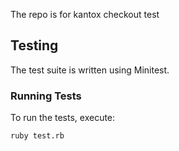 The repo is for kantox checkout test

## Testing
The test suite is written using Minitest.

### Running Tests
To run the tests, execute:
```bash
ruby test.rb
```
